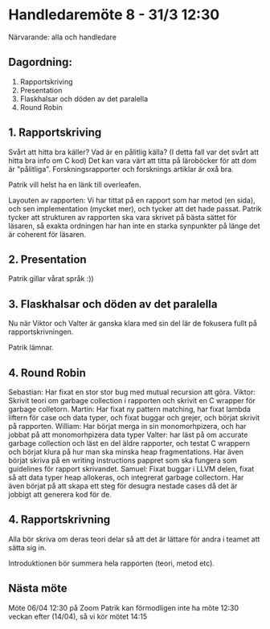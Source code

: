 # Handledaremöte 8 - 31/3 12:30

Närvarande: alla och handledare

## Dagordning:
1. Rapportskriving
2. Presentation
3. Flaskhalsar och döden av det paralella
4. Round Robin

## 1. Rapportskriving
Svårt att hitta bra käller? Vad är en pålitlig källa?
(I detta fall var det svårt att hitta bra info om C kod)
Det kan vara värt att titta på läroböcker för att dom är 
"pålitliga". Forskningsrapporter och forsknings artiklar är oxå bra.

Patrik vill helst ha en länk till overleafen.

Layouten av rapporten:
Vi har tittat på en rapport som har metod (en sida), och sen implementation
(mycket mer), och tycker att det hade passat.
Patrik tycker att strukturen av rapporten ska vara skrivet på bästa sättet
för läsaren, så exakta ordningen har han inte en starka synpunkter på
länge det är coherent för läsaren.

## 2. Presentation
Patrik gillar vårat språk :))

## 3. Flaskhalsar och döden av det paralella
Nu när Viktor och Valter är ganska klara med sin del lär de fokusera
fullt på rapportskrivningen.

Patrik lämnar.

## 4. Round Robin
Sebastian: Har fixat en stor stor bug med mutual recursion att göra. 
Viktor: Skrivit teori om garbage collection i rapporten och skrivit en C wrapper för garbage colletorn.
Martin: Har fixat ny pattern matching, har fixat lambda liftern för case och data typer, och fixat buggar och grejer, och börjat skrivit på rapporten.
William: Har börjat merga in sin monomorhpizera, och har jobbat på att monomorhpizera data typer
Valter: har läst på om accurate garbage collection och läst en del äldre rapporter, och testat C wrappern och börjat klura på hur man ska minska heap fragmentations. Har även börjat skriva på en writing instructions pappret som ska fungera som guidelines för rapport skrivandet.
Samuel: Fixat buggar i LLVM delen, fixat så att data typer heap allokeras, och integrerat garbage collectorn. Har även börjat på att skapa ett steg för desugra nestade cases då det är jobbigt att generera kod för de.

## 4. Rapportskrivning
Alla bör skriva om deras teori delar så att det är lättare för andra i teamet
att sätta sig in.

Introduktionen bör summera hela rapporten (teori, metod etc).

## Nästa möte
Möte 06/04 12:30 på Zoom
Patrik kan förmodligen inte ha möte 12:30 veckan efter (14/04),
så vi kör mötet 14:15